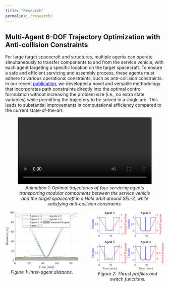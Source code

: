```yaml
---
title: "Research"
permalink: /research/
---
```


## Multi-Agent 6-DOF Trajectory Optimization with Anti-collision Constraints
For large target spacecraft and structures, multiple agents can operate simultaneously to transfer components to and from the service vehicle, with each agent targeting a specific location on the target spacecraft. To ensure a safe and efficient servicing and assembly process, these agents must adhere to various operational constraints, such as anti-collision constraints. In our recent <a href="https://link.springer.com/article/10.1007/s40295-024-00470-7" target="_blank" style="color:blue">publication</a>, we developed a novel and versatile methodology that incorporates path constraints directly into the optimal control formulation without increasing the problem size (i.e., no extra state variables) while permitting the trajectory to be solved in a single arc. This leads to substantial improvements in computational efficiency compared to the current state-of-the-art. 

<!-- Video Section -->
<figure>
  <video width="100%" controls>
    <source src="/assets/videos/CRTBP_4S_Animation.mp4" type="video/mp4">
    Your browser does not support the video tag.
  </video>
  <figcaption style="text-align: center; font-style: italic;">
    Animation 1: Optimal trajectories of four servicing agents transporting modular components between the service vehicle and the target spacecraft in a Halo orbit around SEL-2, while satisfying anti-collision constraints.
  </figcaption>
</figure>

<!-- Side-by-Side Figures -->
<div style="display: flex; justify-content: center; gap: 40px; flex-wrap: wrap; margin-top: 0;">
  <figure style="flex: 1; max-width: 500px; display: flex; flex-direction: column; align-items: center; margin: 0;">
    <img src="/assets/images/Distance4S.png" alt="Figure 1" style="width: 100%;" />
    <figcaption style="text-align: center; font-style: italic; margin-top: 0.2em;">Figure 1: Inter-agent distance.</figcaption>
  </figure>

  <figure style="flex: 1; max-width: 500px; display: flex; flex-direction: column; align-items: center; margin: 0;">
    <img src="/assets/images/TPSF4S.png" alt="Figure 2" style="width: 100%;" />
    <figcaption style="text-align: center; font-style: italic; margin-top: 0.2em;">Figure 2: Thrust profiles and switch functions.</figcaption>
  </figure>
</div>
